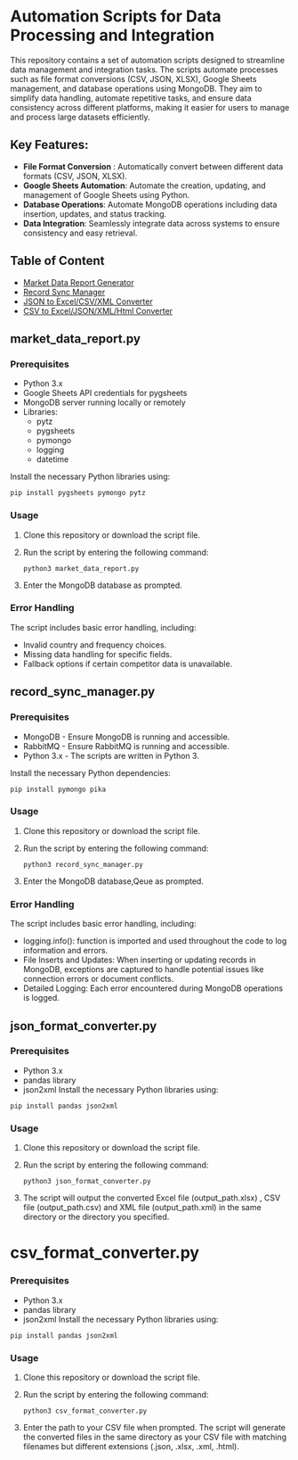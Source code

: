 
# Automation Scripts for Data Processing and Integration

This repository contains a set of automation scripts designed to streamline data management and integration tasks. The scripts automate processes such as file format conversions (CSV, JSON, XLSX), Google Sheets management, and database operations using MongoDB. They aim to simplify data handling, automate repetitive tasks, and ensure data consistency across different platforms, making it easier for users to manage and process large datasets efficiently.

## Key Features:
* **File Format Conversion** : Automatically convert between different data formats (CSV, JSON, XLSX).
* **Google Sheets Automation**: Automate the creation, updating, and management of Google Sheets using Python.
* **Database Operations**: Automate MongoDB operations including data insertion, updates, and status tracking.
* **Data Integration**: Seamlessly integrate data across systems to ensure consistency and easy retrieval.

## Table of Content
* [Market Data Report Generator](#market_data_reportpy)
* [Record Sync Manager](#record_sync_managerpy)
* [JSON to Excel/CSV/XML Converter](#json_format_converterpy)
* [CSV to Excel/JSON/XML/Html Converter](#csv_format_converterpy)

## market_data_report.py

### Prerequisites
* Python 3.x
* Google Sheets API credentials for pygsheets
* MongoDB server running locally or remotely
* Libraries:
   * pytz
   * pygsheets
   * pymongo
   * logging
   * datetime

Install the necessary Python libraries using:

~~~ 
pip install pygsheets pymongo pytz 
~~~

### Usage

1. Clone this repository or download the script file.
2. Run the script by entering the following command:

    ~~~
    python3 market_data_report.py
    ~~~
3. Enter the MongoDB database as prompted.

### Error Handling
The script includes basic error handling, including:
* Invalid country and frequency choices.
* Missing data handling for specific fields.
* Fallback options if certain competitor data is unavailable.

## record_sync_manager.py
### Prerequisites
* MongoDB - Ensure MongoDB is running and accessible.
* RabbitMQ - Ensure RabbitMQ is running and accessible.
* Python 3.x - The scripts are written in Python 3.

Install the necessary Python dependencies:
```
pip install pymongo pika
```
### Usage

1. Clone this repository or download the script file.
2. Run the script by entering the following command:

    ~~~
    python3 record_sync_manager.py
    ~~~
3. Enter the MongoDB database,Qeue as prompted.

### Error Handling
The script includes basic error handling, including:
* logging.info(): function is imported and used throughout the code to log information and errors.
* File Inserts and Updates: When inserting or updating records in MongoDB, exceptions are captured to handle potential issues like connection errors or document conflicts.
* Detailed Logging: Each error encountered during MongoDB operations is logged.

## json_format_converter.py
### Prerequisites
* Python 3.x
* pandas library
* json2xml
Install the necessary Python libraries using:

~~~ 
pip install pandas json2xml
~~~

### Usage

1. Clone this repository or download the script file.
2. Run the script by entering the following command:

    ~~~
    python3 json_format_converter.py
    ~~~
3. The script will output the converted Excel file (output_path.xlsx) , CSV file (output_path.csv) and XML file (output_path.xml) in the same directory or the directory you specified.

# csv_format_converter.py
### Prerequisites
* Python 3.x
* pandas library
* json2xml
Install the necessary Python libraries using:

~~~ 
pip install pandas json2xml
~~~

### Usage

1. Clone this repository or download the script file.
2. Run the script by entering the following command:

    ~~~
    python3 csv_format_converter.py
    ~~~
3. Enter the path to your CSV file when prompted. The script will generate the converted files in the same directory as your CSV file with matching filenames but different extensions (.json, .xlsx, .xml, .html).